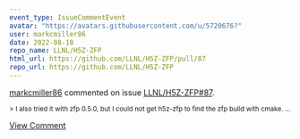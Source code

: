 ```yaml
---
event_type: IssueCommentEvent
avatar: "https://avatars.githubusercontent.com/u/5720676?"
user: markcmiller86
date: 2022-08-18
repo_name: LLNL/H5Z-ZFP
html_url: https://github.com/LLNL/H5Z-ZFP/pull/87
repo_url: https://github.com/LLNL/H5Z-ZFP
---
```


<a href='https://github.com/markcmiller86' target='_blank'>markcmiller86</a> commented on issue <a href='https://github.com/LLNL/H5Z-ZFP/pull/87' target='_blank'>LLNL/H5Z-ZFP#87</a>.

<small>> I also tried it with zfp 0.5.0, but I could not get h5z-zfp to find the zfp build with cmake....</small>

<a href='https://github.com/LLNL/H5Z-ZFP/pull/87' target='_blank'>View Comment</a>